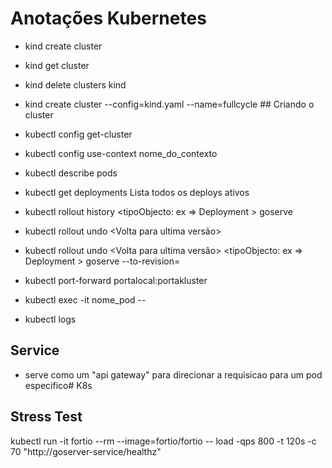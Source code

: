 # Anotações Kubernetes

- kind create cluster
- kind get cluster <Lista todos os clusters>
- kind delete clusters kind
- kind create cluster --config=kind.yaml --name=fullcycle ## Criando o cluster
- kubectl config get-cluster <Lista todos os clusters que tenho>
- kubectl config use-context nome_do_contexto
- kubectl describe pods <Nome do Pod>
- kubectl get deployments Lista todos os deploys ativos
- kubectl rollout history <tipoObjecto: ex => Deployment > goserve
- kubectl rollout  undo <Volta para ultima versão>

- kubectl rollout  undo <Volta para ultima versão> <tipoObjecto: ex => Deployment > goserve --to-revision=<numero revision>
- kubectl port-forward <tipo do servico> portalocal:portakluster
- kubectl exec -it nome_pod -- <recurso que quer usar ex: bash>
- kubectl logs <nome pod>
## Service
 -  serve como um "api gateway" para direcionar a requisicao para um pod especifico# K8s


## Stress Test

kubectl run -it fortio --rm --image=fortio/fortio -- load -qps 800 -t 120s -c 70 "http://goserver-service/healthz"